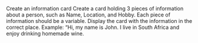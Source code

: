 Create an information card
Create a card holding 3 pieces of information about a person, such as Name, Location, and Hobby. 
Each piece of information should be a variable. Display the card with the information in the correct place. Example: “Hi, my name is John. 
I live in South Africa and enjoy drinking homemade wine.